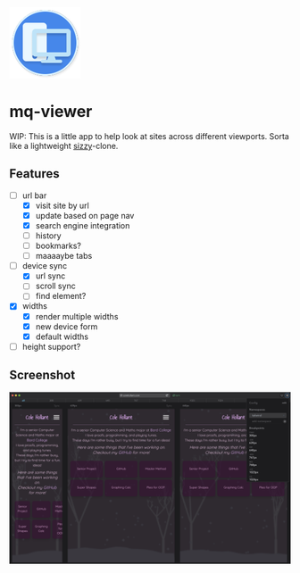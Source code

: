 ![mq-viewer logo](app/build/icons/128x128.png)

# mq-viewer

WIP: This is a little app to help look at sites across different viewports. Sorta like a lightweight [sizzy](https://sizzy.co/)-clone.

## Features

- [ ] url bar
  - [X] visit site by url
  - [X] update based on page nav
  - [X] search engine integration
  - [ ] history
  - [ ] bookmarks?
  - [ ] maaaaybe tabs
- [ ] device sync
  - [X] url sync
  - [ ] scroll sync
  - [ ] find element?
- [X] widths
  - [X] render multiple widths
  - [X] new device form
  - [X] default widths
- [ ] height support?

## Screenshot

![my site on the app](mysite.png)